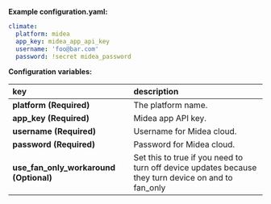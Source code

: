 **Example configuration.yaml:**

```yaml
climate:
  platform: midea
  app_key: midea_app_api_key
  username: 'foo@bar.com'
  password: !secret midea_password
```

**Configuration variables:**  
  
key | description  
:--- | :---  
**platform (Required)** | The platform name.
**app_key (Required)** | Midea app API key.
**username (Required)** | Username for Midea cloud.
**password (Required)** | Password for Midea cloud.
**use_fan_only_workaround (Optional)** | Set this to true if you need to turn off device updates because they turn device on and to fan_only
